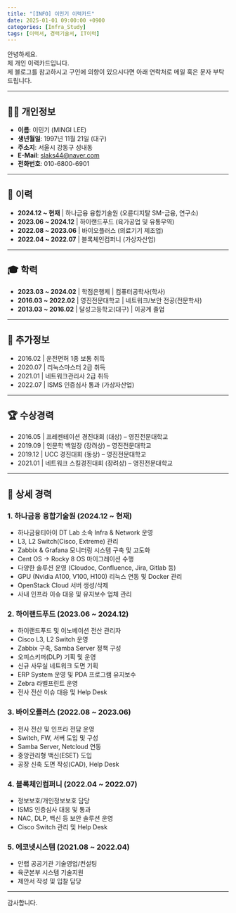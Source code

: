 ```yaml
---
title: "[INFO] 이민기 이력카드"
date: 2025-01-01 09:00:00 +0900
categories: [Infra_Study]
tags: [이력서, 경력기술서, IT이력]
---
```


안녕하세요.  
제 개인 이력카드입니다.  
제 블로그를 참고하시고 구인에 의향이 있으시다면 아래 연락처로 메일 혹은 문자 부탁드립니다.

---

## 🧑‍💼 개인정보

- **이름**: 이민기 (MINGI LEE)  
- **생년월일**: 1997년 11월 21일 (대구)  
- **주소지**: 서울시 강동구 성내동  
- **E-Mail**: slaks44@naver.com  
- **전화번호**: 010-6800-6901  

---

## 🏢 이력

- **2024.12 ~ 현재** | 하나금융 융합기술원 (오륜디지탈 SM-금융, 연구소)  
- **2023.06 ~ 2024.12** | 하이랜드푸드 (육가공업 및 유통무역)  
- **2022.08 ~ 2023.06** | 바이오플러스 (의료기기 제조업)  
- **2022.04 ~ 2022.07** | 블록체인컴퍼니 (가상자산업)  

---

## 🎓 학력

- **2023.03 ~ 2024.02** | 학점은행제 | 컴퓨터공학사(학사)  
- **2016.03 ~ 2022.02** | 영진전문대학교 | 네트워크/보안 전공(전문학사)  
- **2013.03 ~ 2016.02** | 달성고등학교(대구) | 이공계 졸업  

---

## 📄 추가정보

- 2016.02 | 운전면허 1종 보통 취득  
- 2020.07 | 리눅스마스터 2급 취득  
- 2021.01 | 네트워크관리사 2급 취득  
- 2022.07 | ISMS 인증심사 통과 (가상자산업)

---

## 🏆 수상경력

- 2016.05 | 프레젠테이션 경진대회 (대상) – 영진전문대학교  
- 2019.09 | 인문학 백일장 (장려상) – 영진전문대학교  
- 2019.12 | UCC 경진대회 (동상) – 영진전문대학교  
- 2021.01 | 네트워크 스킬경진대회 (장려상) – 영진전문대학교  

---

## 💼 상세 경력

### 1. 하나금융 융합기술원 (2024.12 ~ 현재)

- 하나금융티아이 DT Lab 소속 Infra & Network 운영  
- L3, L2 Switch(Cisco, Extreme) 관리  
- Zabbix & Grafana 모니터링 시스템 구축 및 고도화  
- Cent OS → Rocky 8 OS 마이그레이션 수행  
- 다양한 솔루션 운영 (Cloudoc, Confluence, Jira, Gitlab 등)  
- GPU (Nvidia A100, V100, H100) 리눅스 연동 및 Docker 관리  
- OpenStack Cloud 서버 생성/삭제  
- 사내 인프라 이슈 대응 및 유지보수 업체 관리  

### 2. 하이랜드푸드 (2023.06 ~ 2024.12)

- 하이랜드푸드 및 이노베이션 전산 관리자  
- Cisco L3, L2 Switch 운영  
- Zabbix 구축, Samba Server 정책 구성  
- 오피스키퍼(DLP) 기획 및 운영  
- 신규 사무실 네트워크 도면 기획  
- ERP System 운영 및 PDA 프로그램 유지보수  
- Zebra 라벨프린트 운영  
- 전사 전산 이슈 대응 및 Help Desk  

### 3. 바이오플러스 (2022.08 ~ 2023.06)

- 전사 전산 및 인프라 전담 운영  
- Switch, FW, 서버 도입 및 구성  
- Samba Server, Netcloud 연동  
- 중앙관리형 백신(ESET) 도입  
- 공장 신축 도면 작성(CAD), Help Desk

### 4. 블록체인컴퍼니 (2022.04 ~ 2022.07)

- 정보보호/개인정보보호 담당  
- ISMS 인증심사 대응 및 통과  
- NAC, DLP, 백신 등 보안 솔루션 운영  
- Cisco Switch 관리 및 Help Desk

### 5. 에코넷시스템 (2021.08 ~ 2022.04)

- 안랩 공공기관 기술영업/컨설팅  
- 육군본부 시스템 기술지원  
- 제안서 작성 및 입찰 담당

---

감사합니다.

